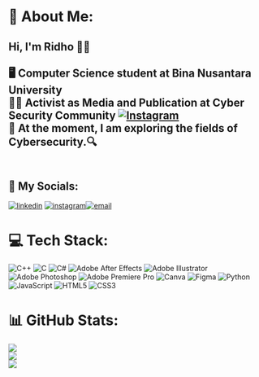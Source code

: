 # 💫 About Me:
## Hi, I'm Ridho 🧑‍💻<br><br>🖥️ Computer Science student at Bina Nusantara University<br>🧑‍💼 Activist as Media and Publication at Cyber Security Community [![Instagram](https://img.shields.io/badge/Instagram-%23E4405F.svg?logo=Instagram&logoColor=white)](https://www.instagram.com/cscbinus/)<br>🔭 At the moment, I am exploring the fields of Cybersecurity.🔍<br/><br>
## 👥 My Socials: 
[![linkedin](https://img.shields.io/badge/LinkedIn-%230077B5.svg?logo=linkedin&logoColor=white)](https://www.linkedin.com/in/muhammadridhoprakoso/)               [![instagram](https://img.shields.io/badge/Instagram-%23E4405F.svg?logo=Instagram&logoColor=white)](https://www.instagram.com/_ridhoprakoso/)[![email](https://img.shields.io/badge/Email-D14836?logo=gmail&logoColor=white)](mailto:mridhoprakoso@gmail.com)


# 💻 Tech Stack:
![C++](https://img.shields.io/badge/c++-%2300599C.svg?style=for-the-badge&logo=c%2B%2B&logoColor=white) ![C](https://img.shields.io/badge/c-%2300599C.svg?style=for-the-badge&logo=c&logoColor=white) ![C#](https://img.shields.io/badge/c%23-%23239120.svg?style=for-the-badge&logo=csharp&logoColor=white) ![Adobe After Effects](https://img.shields.io/badge/Adobe%20After%20Effects-9999FF.svg?style=for-the-badge&logo=Adobe%20After%20Effects&logoColor=white) ![Adobe Illustrator](https://img.shields.io/badge/adobe%20illustrator-%23FF9A00.svg?style=for-the-badge&logo=adobe%20illustrator&logoColor=white) ![Adobe Photoshop](https://img.shields.io/badge/adobe%20photoshop-%2331A8FF.svg?style=for-the-badge&logo=adobe%20photoshop&logoColor=white) ![Adobe Premiere Pro](https://img.shields.io/badge/Adobe%20Premiere%20Pro-9999FF.svg?style=for-the-badge&logo=Adobe%20Premiere%20Pro&logoColor=white) ![Canva](https://img.shields.io/badge/Canva-%2300C4CC.svg?style=for-the-badge&logo=Canva&logoColor=white) ![Figma](https://img.shields.io/badge/figma-%23F24E1E.svg?style=for-the-badge&logo=figma&logoColor=white) ![Python](https://img.shields.io/badge/python-3670A0?style=for-the-badge&logo=python&logoColor=ffdd54) ![JavaScript](https://img.shields.io/badge/javascript-%23323330.svg?style=for-the-badge&logo=javascript&logoColor=%23F7DF1E) ![HTML5](https://img.shields.io/badge/html5-%23E34F26.svg?style=for-the-badge&logo=html5&logoColor=white) ![CSS3](https://img.shields.io/badge/css3-%231572B6.svg?style=for-the-badge&logo=css3&logoColor=white)
# 📊 GitHub Stats:
![](https://github-readme-stats.vercel.app/api?username=Overols&theme=react&hide_border=false&include_all_commits=false&count_private=false)<br/>
![](https://nirzak-streak-stats.vercel.app/?user=Overols&theme=react&hide_border=false)<br/>
![](https://github-readme-stats.vercel.app/api/top-langs/?username=Overols&theme=react&hide_border=false&include_all_commits=false&count_private=false&layout=compact)

<!-- Proudly created with GPRM ( https://gprm.itsvg.in ) -->
